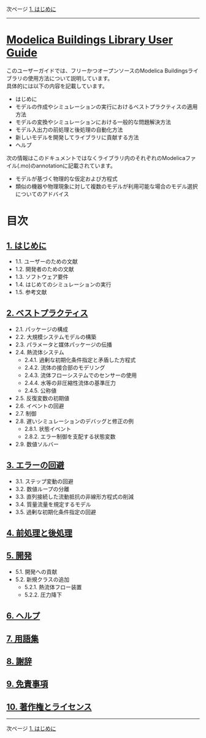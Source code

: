 次ページ [1. はじめに](./1_GettingStarted.md)  
***  
  
# [Modelica Buildings Library User Guide](http://simulationresearch.lbl.gov/modelica/userGuide/index.html)  
このユーザーガイドでは、フリーかつオープンソースのModelica Buildingsライブラリの使用方法について説明しています。  
具体的には以下の内容を記載しています。  
* はじめに  
* モデルの作成やシミュレーションの実行におけるベストプラクティスの適用方法  
* モデルの変換やシミュレーションにおける一般的な問題解決方法  
* モデル入出力の前処理と後処理の自動化方法  
* 新しいモデルを開発してライブラリに貢献する方法  
* ヘルプ  
  
次の情報はこのドキュメントではなくライブラリ内のそれぞれのModelicaファイル(.mo)のannotationに記載されています。  
* モデルが基づく物理的な仮定および方程式  
* 類似の機器や物理現象に対して複数のモデルが利用可能な場合のモデル選択についてのアドバイス  
  
# 目次  
## [1. はじめに](./1_GettingStarted.md)  
* 1.1. ユーザーのための文献  
* 1.2. 開発者のための文献  
* 1.3. ソフトウェア要件  
* 1.4. はじめてのシミュレーションの実行  
* 1.5. 参考文献  
## [2. ベストプラクティス](./2_BestPractice.md)  
* 2.1. パッケージの構成  
* 2.2. 大規模システムモデルの構築  
* 2.3. パラメータと媒体パッケージの伝播  
* 2.4. 熱流体システム  
    * 2.4.1. 過剰な初期化条件指定と矛盾した方程式  
    * 2.4.2. 流体の接合部のモデリング  
    * 2.4.3. 流体フローシステムでのセンサーの使用  
    * 2.4.4. 水等の非圧縮性流体の基準圧力  
    * 2.4.5. 公称値  
* 2.5. 反復変数の初期値  
* 2.6. イベントの回避  
* 2.7. 制御  
* 2.8. 遅いシミュレーションのデバッグと修正の例  
    * 2.8.1. 状態イベント  
    * 2.8.2. エラー制御を支配する状態変数  
* 2.9. 数値ソルバー  
## [3. エラーの回避](./3_Work-Arounds.md)  
* 3.1. ステップ変動の回避  
* 3.2. 数値ループの分離  
* 3.3. 直列接続した流動抵抗の非線形方程式の削減  
* 3.4. 質量流量を規定するモデル  
* 3.5. 過剰な初期化条件指定の回避  
## [4. 前処理と後処理](./4_Pre-AndPost-Processing.md)  
## [5. 開発](./5_Development.md)  
* 5.1. 開発への貢献  
* 5.2. 新規クラスの追加  
    * 5.2.1. 熱流体フロー装置  
    * 5.2.2. 圧力降下  
## [6. ヘルプ](./6_Help.md)  
## [7. 用語集](./7_Glossary.md)  
## [8. 謝辞](./8_Acknowledgments.md)  
## [9. 免責事項](./9_Disclaimers.md)  
## [10. 著作権とライセンス](./10_Copyright_and_License.md)  
  
***  
次ページ [1. はじめに](./1_GettingStarted.md)  